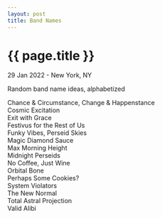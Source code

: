 ```yaml
---
layout: post
title: Band Names
---
```


{{ page.title }}
================

<p class="meta">29 Jan 2022 - New York, NY</p>

Random band name ideas, alphabetized

Chance & Circumstance, Change & Happenstance  
Cosmic Excitation  
Exit with Grace  
Festivus for the Rest of Us  
Funky Vibes, Perseid Skies  
Magic Diamond Sauce  
Max Morning Height  
Midnight Perseids  
No Coffee, Just Wine  
Orbital Bone  
Perhaps Some Cookies?  
System Violators  
The New Normal  
Total Astral Projection  
Valid Alibi